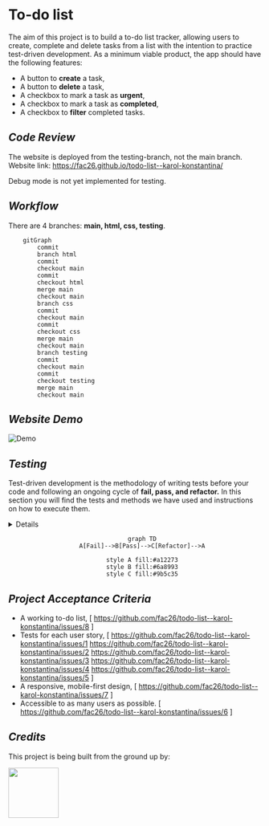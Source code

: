 # To-do list

The aim of this project is to build a to-do list tracker, allowing users to create, complete and delete tasks from a list with the intention to practice test-driven development. As a minimum viable product, the app should have the following features:

- A button to **create** a task,
- A button to **delete** a task,
- A checkbox to mark a task as **urgent**,
- A checkbox to mark a task as **completed**,
- A checkbox to **filter** completed tasks.

## _Code Review_

The website is deployed from the testing-branch, not the main branch.
Website link: https://fac26.github.io/todo-list--karol-konstantina/

Debug mode is not yet implemented for testing.

## _Workflow_

There are 4 branches: **main, html, css, testing**.

```mermaid
    gitGraph
        commit
        branch html
        commit
        checkout main
        commit
        checkout html
        merge main
        checkout main
        branch css
        commit
        checkout main
        commit
        checkout css
        merge main
        checkout main
        branch testing
        commit
        checkout main
        commit
        checkout testing
        merge main
        checkout main

```

## _Website Demo_

<div align=center">

![Demo](https://media0.giphy.com/media/enj50kao8gMfu/giphy.gif?cid=ecf05e47w3jb6h5mg8vtqr96ojqgq288flac0qcjw4ez7m88&rid=giphy.gif&ct=g)

</div>

## _Testing_

Test-driven development is the methodology of writing tests before your code and following an ongoing cycle of **fail, pass, and refactor.** In this section you will find the tests and methods we have used and instructions on how to execute them.

<details>

- Press /button/, enable debug mode,

  ```js
  window.addEventListener("keydown", (event) => {
  ...
  });
  ```

- Press /button/, run test 1,
- Press /button/, run test 2, etc...

</details>

<div align="center">

```mermaid
    graph TD
    A[Fail]-->B[Pass]-->C[Refactor]-->A

    style A fill:#a12273
    style B fill:#6a8993
    style C fill:#9b5c35
```

</div>

## _Project Acceptance Criteria_

- A working to-do list, [
https://github.com/fac26/todo-list--karol-konstantina/issues/8
]
- Tests for each user story, [
https://github.com/fac26/todo-list--karol-konstantina/issues/1 
https://github.com/fac26/todo-list--karol-konstantina/issues/2 
https://github.com/fac26/todo-list--karol-konstantina/issues/3 
https://github.com/fac26/todo-list--karol-konstantina/issues/4 
https://github.com/fac26/todo-list--karol-konstantina/issues/5
]
- A responsive, mobile-first design, [
https://github.com/fac26/todo-list--karol-konstantina/issues/7
]
- Accessible to as many users as possible. [
https://github.com/fac26/todo-list--karol-konstantina/issues/6
]

## _Credits_

This project is being built from the ground up by:

<a href="https://github.com/fac26/todo-list--karol-konstantina/graphs/contributors">
  <img src="https://contrib.rocks/image?repo=fac26/todo-list--karol-konstantina" width="100px"/>
</a>
